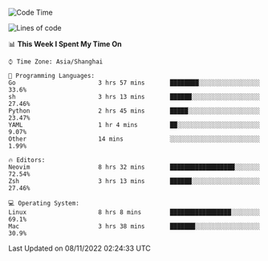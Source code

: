 <!--START_SECTION:waka-->
![Code Time](http://img.shields.io/badge/Code%20Time-963%20hrs%2029%20mins-blue)

![Lines of code](https://img.shields.io/badge/From%20Hello%20World%20I%27ve%20Written-24%20Thousand%20lines%20of%20code-blue)

📊 **This Week I Spent My Time On** 

```text
⌚︎ Time Zone: Asia/Shanghai

💬 Programming Languages: 
Go                       3 hrs 57 mins       ████████░░░░░░░░░░░░░░░░░   33.6% 
sh                       3 hrs 13 mins       ██████░░░░░░░░░░░░░░░░░░░   27.46% 
Python                   2 hrs 45 mins       █████░░░░░░░░░░░░░░░░░░░░   23.47% 
YAML                     1 hr 4 mins         ██░░░░░░░░░░░░░░░░░░░░░░░   9.07% 
Other                    14 mins             ░░░░░░░░░░░░░░░░░░░░░░░░░   1.99%

🔥 Editors: 
Neovim                   8 hrs 32 mins       ██████████████████░░░░░░░   72.54% 
Zsh                      3 hrs 13 mins       ██████░░░░░░░░░░░░░░░░░░░   27.46%

💻 Operating System: 
Linux                    8 hrs 8 mins        █████████████████░░░░░░░░   69.1% 
Mac                      3 hrs 38 mins       ███████░░░░░░░░░░░░░░░░░░   30.9%

```


 Last Updated on 08/11/2022 02:24:33 UTC
<!--END_SECTION:waka-->
